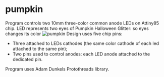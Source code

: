# pumpkin

Program controls two 10mm three-color common anode LEDs on Attiny85 chip. 
LED represents two eyes of Pumpkin Halloween Glitter: so eyes changes its color 
![pumpkin](./images/ezgif.com-gif-maker.gif)
Design uses five chip pins: 
* Three attached to LEDs cathodes (the same color cathode of each led attached to the same pin);
* Two pins used to control anodes:  each LED anode attached to the dedicated pin.
 
Program uses Adam Dunkels Protothreads library.

